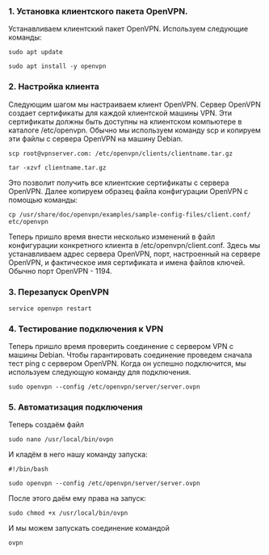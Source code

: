 ### 1. Установка клиентского пакета OpenVPN.

Устанавливаем клиентский пакет OpenVPN. Используем следующие команды:

``sudo apt update``

``sudo apt install -y openvpn``

### 2. Настройка клиента

Следующим шагом мы настраиваем клиент OpenVPN. Сервер OpenVPN создает сертификаты
для каждой клиентской машины VPN. Эти сертификаты должны быть доступны на клиентском
компьютере в каталоге /etc/openvpn. Обычно мы используем команду scp и копируем эти
файлы с сервера OpenVPN на машину Debian.

``scp root@vpnserver.com: /etc/openvpn/clients/clientname.tar.gz``

``tar -xzvf clientname.tar.gz``

Это позволит получить все клиентские сертификаты с сервера OpenVPN. Далее копируем
образец файла конфигурации OpenVPN с помощью команды:

``cp /usr/share/doc/openvpn/examples/sample-config-files/client.conf/  etc/openvpn``

Теперь пришло время внести несколько изменений в файл конфигурации конкретного
клиента в /etc/openvpn/client.conf. Здесь мы устанавливаем адрес сервера OpenVPN,
порт, настроенный на сервере OpenVPN, и фактическое имя сертификата и имена
файлов ключей. Обычно порт OpenVPN - 1194.

### 3. Перезапуск OpenVPN

``service openvpn restart``

### 4. Тестирование подключения к VPN

Теперь пришло время проверить соединение с сервером VPN с машины Debian.
Чтобы гарантировать соединение проведем сначала тест ping с сервером OpenVPN.
Когда он успешно подключится, мы используем следующую команду для подключения.

``sudo openvpn --config /etc/openvpn/server/server.ovpn``

### 5. Автоматизация подключения

Теперь создаём файл

``sudo nano /usr/local/bin/ovpn``

И кладём в него нашу команду запуска:

```
#!/bin/bash

sudo openvpn --config /etc/openvpn/server/server.ovpn
```
После этого даём ему права на запуск:

``sudo chmod +x /usr/local/bin/ovpn``

И мы можем запускать соединение командой

``ovpn``

